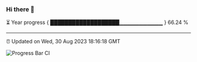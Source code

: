 ### Hi there 👋

⏳ Year progress { ███████████████████▁▁▁▁▁▁▁▁▁▁▁ } 66.24 %

---

⏰ Updated on Wed, 30 Aug 2023 18:16:18 GMT

![Progress Bar CI](https://github.com/liununu/liununu/workflows/Progress%20Bar%20CI/badge.svg)
